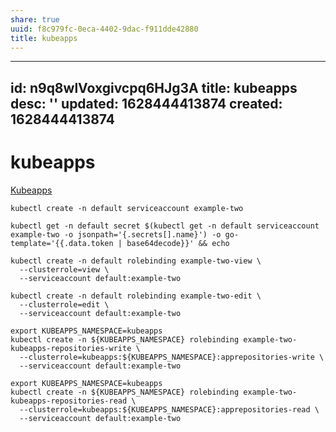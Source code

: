 ```yaml
---
share: true
uuid: f8c979fc-0eca-4402-9dac-f911dde42880
title: kubeapps
---
```

---
id: n9q8wlVoxgivcpq6HJg3A
title: kubeapps
desc: ''
updated: 1628444413874
created: 1628444413874
---
# kubeapps
[Kubeapps](https://kubeapps.com/docs/access-control/)

    
    kubectl create -n default serviceaccount example-two
    
    kubectl get -n default secret $(kubectl get -n default serviceaccount example-two -o jsonpath='{.secrets[].name}') -o go-template='{{.data.token | base64decode}}' && echo
    
    kubectl create -n default rolebinding example-two-view \
      --clusterrole=view \
      --serviceaccount default:example-two
      
    kubectl create -n default rolebinding example-two-edit \
      --clusterrole=edit \
      --serviceaccount default:example-two
    
    export KUBEAPPS_NAMESPACE=kubeapps
    kubectl create -n ${KUBEAPPS_NAMESPACE} rolebinding example-two-kubeapps-repositories-write \
      --clusterrole=kubeapps:${KUBEAPPS_NAMESPACE}:apprepositories-write \
      --serviceaccount default:example-two
      
    export KUBEAPPS_NAMESPACE=kubeapps
    kubectl create -n ${KUBEAPPS_NAMESPACE} rolebinding example-two-kubeapps-repositories-read \
      --clusterrole=kubeapps:${KUBEAPPS_NAMESPACE}:apprepositories-read \
      --serviceaccount default:example-two